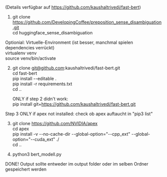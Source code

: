 (Details verfügbar auf https://github.com/kaushaltrivedi/fast-bert)


1. 	git clone https://github.com/DevelopingCoffee/preposition_sense_disambiguation.git  
	cd huggingface_sense_disambiguation
	
Optionial: Virtuelle-Environment (ist besser, manchmal spielen dependencies verrückt)  
	virtualenv venv  
	source venv/bin/activate  

2.	git clone git@github.com:kaushaltrivedi/fast-bert.git  
 	cd fast-bert  
	pip install --editable .  
	pip install -r requirements.txt  
	cd ..  

	ONLY if step 2 didn't work:  
	pip install git+https://github.com/kaushaltrivedi/fast-bert.git  

Step 3 ONLY if apex not installed: check ob apex auftaucht in "pip3 list"  

3. 	git clone https://github.com/NVIDIA/apex  
	cd apex  
	pip install -v --no-cache-dir --global-option="--cpp_ext" --global-option="--cuda_ext" ./  
	cd ..  


4.	python3 bert_modell.py  
	

DONE! 
Output sollte entweder im output folder oder im selben Ordner gespeichert werden





